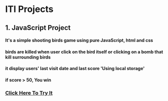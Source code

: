 # ITI Projects 
## 1. JavaScript Project
#### It's a simple shooting birds game using pure JavaScript, html and css
#### birds are killed when user click on the bird itself or clicking on a bomb that kill surrounding birds
#### it display users' last visit date and last score 'Using local storage'
#### if score > 50, You win
### [Click Here To Try It](https://raw.githack.com/Tasbeeh77/ITI_projects/main/JS_Game/pages/index.html)
